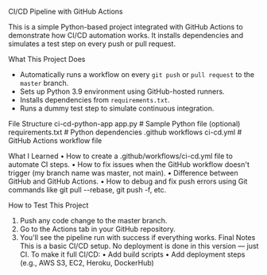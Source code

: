 CI/CD Pipeline with GitHub Actions

This is a simple Python-based project integrated with GitHub Actions to demonstrate how CI/CD automation works. It installs dependencies and simulates a test step on every push or pull request.

What This Project Does

-  Automatically runs a workflow on every `git push` or `pull request` to the `master` branch.
-  Sets up Python 3.9 environment using GitHub-hosted runners.
-  Installs dependencies from `requirements.txt`.
-  Runs a dummy test step to simulate continuous integration.


 File Structure
ci-cd-python-app
 app.py # Sample Python file (optional)
requirements.txt # Python dependencies
.github
workflows
 ci-cd.yml # GitHub Actions workflow file


What I Learned
•	How to create a .github/workflows/ci-cd.yml file to automate CI steps.
•	How to fix issues when the GitHub workflow doesn't trigger (my branch name was master, not main).
•	Difference between GitHub and GitHub Actions.
•	How to debug and fix push errors using Git commands like git pull --rebase, git push -f, etc.

How to Test This Project
1.	Push any code change to the master branch.
2.	Go to the Actions tab in your GitHub repository.
3.	You'll see the pipeline run with  success if everything works.
Final Notes
This is a basic CI/CD setup. No deployment is done in this version — just CI.
To make it full CI/CD:
•	Add build scripts
•	Add deployment steps (e.g., AWS S3, EC2, Heroku, DockerHub)


